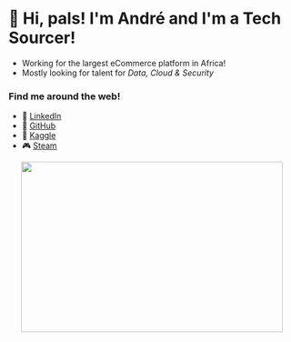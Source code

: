 # 👋 Hi, pals! I'm André and I'm a Tech Sourcer!
- Working for the largest eCommerce platform in Africa!
- Mostly looking for talent for _Data, Cloud & Security_


### Find me around the web!
- 🧐 [LinkedIn](https://www.linkedin.com/in/andréfmmartins/)
- 🤖 [GitHub](https://github.com/andrefmmartins)
- 🦆 [Kaggle](https://www.kaggle.com/andrefmmartins)
- 🎮 [Steam](https://steamcommunity.com/id/dragonforcept/)


<p align="center">
<img width="460" height="300" src="https://media.giphy.com/media/L0VPYNJTE8mONvdAJe/giphy.gif">
</p>


<!--
**andrefmmartins/andrefmmartins** is a ✨ _special_ ✨ repository because its `README.md` (this file) appears on your GitHub profile.

Here are some ideas to get you started:

- 🔭 I’m currently working on ...
- 🌱 I’m currently learning ...
- 👯 I’m looking to collaborate on ...
- 🤔 I’m looking for help with ...
- 💬 Ask me about ...
- 📫 How to reach me: ...
- 😄 Pronouns: ...
- ⚡ Fun fact: ...
-->
